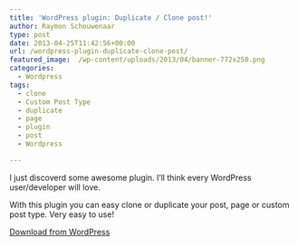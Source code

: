 ```yaml
---
title: 'WordPress plugin: Duplicate / Clone post!'
author: Raymon Schouwenaar
type: post
date: 2013-04-25T11:42:56+00:00
url: /wordpress-plugin-duplicate-clone-post/
featured_image:  /wp-content/uploads/2013/04/banner-772x250.png
categories:
  - Wordpress
tags:
  - clone
  - Custom Post Type
  - duplicate
  - page
  - plugin
  - post
  - Wordpress

---
```

I just discoverd some awesome plugin. I&#8217;ll think every WordPress user/developer will love.

With this plugin you can easy clone or duplicate your post, page or custom post type. Very easy to use!

<a title="Duplicate post WordPress plugin" href="http://wordpress.org/extend/plugins/duplicate-post/" target="_blank">Download from WordPress</p>

<p>
  </a>
</p>